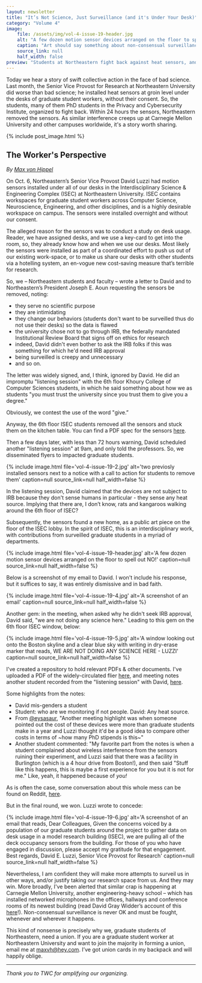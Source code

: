 ```yaml
---
layout: newsletter
title: "It’s Not Science, Just Surveillance (and it's Under Your Desk)"
category: "Volume 4"
image:
    file: /assets/img/vol-4-issue-19-header.jpg
    alt: "A few dozen motion sensor devices arranged on the floor to spell out NO!"
    caption: "Art should say something about non-consensual surveillance... like, NO!"
    source_link: null
    half_width: false
preview: "Students at Northeastern fight back against heat sensors, and win"
---
```


Today we hear a story of swift collective action in the face of bad science. Last month, the Senior Vice Provost for Research at Northeastern University did worse than bad science; he installed heat sensors at groin level under the desks of graduate student workers, without their consent. So, the students, many of them PhD students in the Privacy and Cybersecurity Institute, organized to fight back. Within 24 hours the sensors, Northeastern removed the sensors. As similar interference creeps up at Carnegie Mellon University and other campuses worldwide, it's a story worth sharing.

<!-- DO NOT remove the excerpt tag -->
<!--excerpt-->
<!-- remaining content goes below here -->

<!-- DO NOT remove the header image -->
{% include post_image.html %}

## The Worker's Perspective
_By [Max von Hippel](https://twitter.com/maxvonhippel)_

On Oct. 6, Northeastern’s Senior Vice Provost David Luzzi had motion sensors installed under all of our desks in the Interdisciplinary Science & Engineering Complex (ISEC) at Northeastern University. ISEC contains workspaces for graduate student workers across Computer Science, Neuroscience, Engineering, and other disciplines, and is a highly desirable workspace on campus. The sensors were installed overnight and without our consent.

The alleged reason for the sensors was to conduct a study on desk usage. Reader, we have assigned desks, and we use a key-card to get into the room, so, they already know how and when we use our desks. Most likely the sensors were installed as part of a coordinated effort to push us out of our existing work-space, or to make us share our desks with other students via a hotelling system, an en-vogue new cost-saving measure that’s terrible for research.

So, we – Northeastern students and faculty – wrote a letter to David and to Northeastern’s President Joseph E. Aoun requesting the sensors be removed, noting:
* they serve no scientific purpose
* they are intimidating
* they change our behaviors (students don't want to be surveilled thus do not use their desks) so the data is flawed 
* the university chose not to go through IRB, the federally mandated Institutional Review Board that signs off on ethics for research
* indeed, David didn't even bother to ask the IRB folks if this was something for which he'd need IRB approval
* being surveilled is creepy and unnecessary 
* and so on.

The letter was widely signed, and, I think, ignored by David. He did an impromptu "listening session" with the 6th floor Khoury College of Computer Sciences students, in which he said something about how we as students "you must trust the university since you trust them to give you a degree." 

Obviously, we contest the use of the word "give.”

Anyway, the 6th floor ISEC students removed all the sensors and stuck them on the kitchen table. You can find a PDF spec for the sensors [here](https://www.enocean-alliance.org/wp-content/uploads/2020/12/SecurityofEnOceanRadioNetworks-2.6.pdf).

Then a few days later, with less than 72 hours warning, David scheduled another "listening session" at 9am, and only told the professors. So, we disseminated flyers to impacted graduate students.

{% include image.html file='vol-4-issue-19-2.jpg' alt='two previosly installed sensors next to a notice with a call to action for students to remove them' caption=null source_link=null half_width=false %}

In the listening session, David claimed that the devices are not subject to IRB because they don't sense humans in particular - they sense any heat source. Implying that there are, I don’t know, rats and kangaroos walking around the 6th floor of ISEC?

Subsequently, the sensors found a new home, as a public art piece on the floor of the ISEC lobby. In the spirit of ISEC, this is an interdisciplinary work, with contributions from surveilled graduate students in a myriad of departments.

{% include image.html file='vol-4-issue-19-header.jpg' alt='A few dozen motion sensor devices arranged on the floor to spell out NO!' caption=null source_link=null half_width=false %}

Below is a screenshot of my email to David. I won't include his response, but it suffices to say, it was entirely dismissive and in bad faith.

{% include image.html file='vol-4-issue-19-4.jpg' alt='A screenshot of an email' caption=null source_link=null half_width=false %}

Another gem: in the meeting, when asked why he didn't seek IRB approval, David said, "we are not doing any science here." Leading to this gem on the 6th floor ISEC window, below:

{% include image.html file='vol-4-issue-19-5.jpg' alt='A window looking out onto the Boston skyline and a clear blue sky with writing in dry-erase marker that reads, WE ARE NOT DOING ANY SCIENCE HERE - LUZZI' caption=null source_link=null half_width=false %}

I've created a repository to hold relevant PDFs & other documents. I've uploaded a PDF of the widely-circulated flier [here](https://github.com/maxvonhippel/isec-sensors-scandal/blob/main/document2.pdf), and meeting notes another student recorded from the "listening session" with David, [here](https://github.com/maxvonhippel/isec-sensors-scandal/blob/main/Oct_6_2022_Luzzi_town_hall.pdf).

Some highlights from the notes:
- David mis-genders a student
- Student: who are we monitoring if not people. David: Any heat source.
- From [@eysasaur](https://twitter.com/eysasaur), "Another meeting highlight was when someone pointed out the cost of these devices were more than graduate students make in a year and Luzzi thought it'd be a good idea to compare other costs in terms of ~how many PhD stipends is this~"
- Another student commented: "My favorite part from the notes is when a student complained about wireless interference from the sensors ruining their experiment, and Luzzi said that there was a facility in Burlington (which is a 4 hour drive from Boston!), and then said "Stuff like this happens, this is maybe a first experience for you but it is not for me." Like, yeah, it happened because of _you!_

As is often the case, some conversation about this whole mess can be found on Reddit, [here](https://www.reddit.com/r/NEU/comments/xx7d7p/northeastern_graduate_students_privacy_is_being/).

But in the final round, we won. Luzzi wrote to concede:

{% include image.html file='vol-4-issue-19-6.jpg' alt='A screenshot of an email that reads, Dear Colleagues, Given the concerns voiced by a population of our graduate students around the project to gather data on desk usage in a model research building (ISEC), we are pulling all of the deck occupancy sensors from the building. For those of you who have engaged in discussion, please accept my gratitude for that engagement. Best regards, David E. Luzzi, Senior Vice Provost for Research' caption=null source_link=null half_width=false %}

Nevertheless, I am confident they will make more attempts to surveil us in other ways, and/or justify taking our research space from us. And they may win. More broadly, I've been alerted that similar crap is happening at Carnegie Mellon University, another engineering-heavy school – which has installed networked microphones in the offices, hallways and conference rooms of its newest building (read David Gray Widder’s account of this [here](https://twitter.com/davidthewid/status/1387909329710366721)!). Non-consensual surveillance is never OK and must be fought, whenever and wherever it happens.

This kind of nonsense is precisely why we, graduate students of Northeastern, need a union. If you are a graduate student worker at Northeastern University and want to join the majority in forming a union, email me at [maxvh@hey.com](mailto:maxvh@hey.com). I’ve got union cards in my backpack and will happily oblige.

<hr>

_Thank you to TWC for amplifying our organizing._
